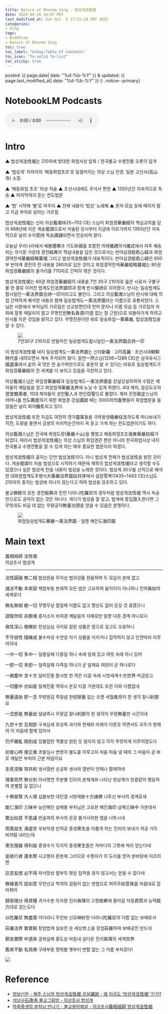 ```yaml
---
title: Nature of Dharma Song - 법성게法性偈
date: 2024-09-20 18:07 PDT
last_modified_at: Sun Oct  5 17:15:18 PDT 2025
categories:
- blog
tags:
- Buddhism
- Nature of Dharma Song
toc: true
toc_label: "&nbsp;Table of Contents"
toc_icon: "fa-solid fa-list"
toc_sticky: true
---
```


posted: {{ page.date| date: "%d-%b-%Y" }}
&amp;
updated: {{ page.last_modified_at| date: "%d-%b-%Y" }}
{: .notice--primary}

# NotebookLM Podcasts

<audio id="podcast-1" controls>
	<source type="audio/wav" src="https://sungheeyun-podcasts.github.io/resource/posts/2024-09-20-PDT - Nature of Dharma Song/NotebookLM/The Nature of Dharma Song_ A Buddhist Classic-01.wav">
	Your browser does not support this shorter audio element.
</audio>

<h1 id="intro">
	Intro
</h1>

&#9650; 법성게法性偈는 210자에 방대한 화엄사상 압축 / 한국불교 수행전통 오롯이 담겨

&#9650; ‘법성게’ 저자이자 ‘해동화엄초조’로 일컬어지는 의상 스님 진영. 일본 고산사(高山寺) 소장.

&#9650; ‘해동화엄 초조’ 의상 저술
&#9650; 조선시대에도 주석서 편찬
&#9650; 1350년간 지속적으로 독송
&#9650; 마지막까지 듣는 천도법문

&#9650; ‘법’ 시작해 ‘불’로 마무리
&#9650; 전체 내용이 ‘법성’ 노래해
&#9650; 문자·모습 등에 매이지 말고 지금 부처로 살라는 가르침

법성게法性偈는 신라 의상義湘(625~702 CE) 스님이 화엄경華嚴經의 핵심교의를 담아 668년에 지은 게송偈頌으로서
저술된 당시부터 지금에 이르기까지 1350년간 지속적으로 널리 수지受持 독송讀誦되면서 전승되어 왔다.


오늘날 우리나라에서 예불禮佛과 기도祈禱를 포함한 의례儀禮의식儀式에서 자주 예송되는 의식문 가운데
경전經典의 핵심내용을 담은 것으로서는
반야심경般若心經과 화엄경약찬게華嚴經略纂偈 그리고 법성게法性偈가 대표적이다.
반야심경般若心經은 600부 반야계 경전의 전 내용을 260자로 담은 것이고
화엄경약찬게華嚴經略纂偈는 80권 화엄경華嚴經의 졸가리를 770자로 간략히 엮은 것이다.

법성게法性偈는 60권 화엄경華嚴經의 내용을 7언 30구 210자로 읊은 시로서
구불구불 한 줄로 이어진 법계도인法界圖印과 함께 반시槃詩로 지어졌다.
반시는 일승법계도합시일인一乘法界圖合詩一印이라고도 불린다.
그리고 의상義湘스님이 반시에 대해 직접 간략하게 해석한 내용과 함께
일승법계도一乘法界圖라는 이름으로 유통되었다.
스님은 서문에서 부처님의 가르침은 선교방편인데
언어 문자나 이름 모습 등 가르침의 자취에 잘못 매달리지 말고
무명진원無名眞源(이름 없는 참 근원)으로 되돌아가게 하려고 반시를 지은 것임을 밝히고 있다.
무명진원이란 바로 일승화엄一乘華嚴, 법성法性임을 알 수 있다.

<div class="fig-container">
	<figure>
		<img src="/assets/images/buddhism/nature-of-dharma-song-01.jpg">
		<figcaption>
			7언30구 210자로 만들어진 일승법계도합시일인一乘法界圖合詩一印
		</figcaption>
	</figure>
</div>

이 법성게法性偈 내지 일승법계도一乘法界圖는
신라新羅&nbsp;&sdot;&nbsp;고려高麗&nbsp;&sdot;&nbsp;조선시대朝鮮時代를 내려오면서 계속 주석되어 왔다.
일연一然스님(1206~1289 CE)은
삼국유사三國遺事에서 솥의 국 맛은 한 숟가락만으로도 충분히 알 수 있다는 비유로
일승법계도가 화엄경華嚴經의 전 세계를 다 보이고 있음을 극찬하고 있다.

의상義湘스님은 화엄경華嚴經과
일승법계도一乘法界圖를 강설강설하하여 수많은 제자들이 깨달음을 얻고 화엄법계華嚴法界에 노닐 수 있게 하였다.
4대 제자, 등당도오자登堂覩奧者, 10대 제자들이 성인聖人과 현인亞聖으로 불렸다.
제자 진정眞定스님의 어머니를 천도薦度하기 위한 화엄경 강설講說 때는
3000의학義學들이 화엄법문을 들었음은 널리 회자膾炙되고 있다.

법성게法性偈 또한 지금도 여전히 영가靈駕들을 극락왕생極樂往生하도록 떠나보내기 직전,
도량을 돌면서 금생의 마지막순간까지 꼭 듣고 가게 하는 천도법문이기도 하다.

의상義湘스님은 전국에 화엄도량(華嚴十山)을 펼쳤고
해동화엄초조海東華嚴初祖가 되었다.
따라서 법성게法性偈는 의상 스님의 화엄경관 뿐만 아니라
한국화엄사상 내지 한국불교 수행전통을 알 수 있게 하는 매우 중요한 법문이라 하겠다.

법성게法性偈의 골자는 단연 <font class="emph">법성法性</font>이다.
아니 <font class="emph">법성게 전체가 법성法性을 밝힌 것이다.</font>
게송偈頌이 처음 법성으로 시작하기 때문에 제목이 법성게法性偈라고 생각할 수도 있겠으나
실은 <font class="emph">법성게 전全 내용이 법성을 노래한 것이다.</font>
법성게 30구를 선적으로 해석한 대화엄법계도주병서大華嚴法界圖註幷序에서
설잠雪岑(1435~1493 CE)스님도
210자의 종지는 법성에 지나지 않는다고 하여 법성을 강조하고 있다.

불교佛敎의 모든 경전經典과 진언 다라니陀羅尼의 경우처럼
법성게法性偈 역시 독송만으로도 공덕이 없는 것은 아니다.
게다가 법성을 잘 알고, 법계에 증입證入한다면
그 무엇과도 비길 데 없는 무량공덕無量功德을 얻을 수 있음은 분명하다.


<!--
‘법성게’에서는 일승화엄의 세계인 법계를 법성으로 보이고 있으니, 법계 모든 존재가 법성원융의 법성성기이다. 다시 말해서 오척 되는 ‘나’의 몸인 오척신(五尺身)이 바로 오척법성으로서 법성신(法性身)이다. 반시의 그림은 온 법계가 한 몸인 모습[全法界一身之像]이다.
이 법성신을 바로 깨달으면 ‘화엄경’의 모든 부처님인 열 부처님[十佛]으로 출현하게 된다. 이를 법성가(法性家)에 되돌아간다고 한다. 예부터 부처[舊來佛]인 본래 자기 모습대로 살게 되는 것이다. 바꾸어 말해서 누구나 갈구하는 상락(常樂)의 영원한 행복을 얻게 되는 것이다. 이것이 불교의 구경처인 불세계이고 성불임을 의상 스님은 역설하고 있다.

이 법문은 지금 여기, 이 몸 바로 붓다로 살게 하는 가르침이다. 설사 곧바로 눈뜨지 못해서 부처님처럼 살지는 못한다 하더라도, 적어도 무한한 가능성을 계발할 수 있는 잠재력이 갖추어져 있어서, 얼마든지 행복할 수 있는 존재인 자신을 자중(自重)하는 마음을 가질 수 있다. 부연한다면 오척신이 법성신임을 굳게 믿는 신심만 있어도 신구의(身口意)와 육근(六根)으로 함부로 업을 짓지 않고 모두 행복할 수 있는 보리심행을 일으킬 수 있다.

의상 스님은 또 ‘백화도량발원문’과 ‘일승발원문’ 등을 지어서, 화엄정토인 법계로 인도해 주기도 하였다. 의상 스님의 이 발원문은 우리나라 발원문의 효시이다. 그리하여 당시 삼국통일로 인한 전란에 의해 피폐하고 고통스러운 이들에게 고통에서 벗어나는 길을 제시해 주었으니, 발원문을 통하여 불보살님의 가피를 입어서 스스로 치유하고 행복을 찾게 해 준 것이다.

그리하여 의상 스님은 ‘여래의 화현[金山寶蓋之幻有]’이라 칭송되었다.(‘의상전교’) 출가자는 물론 재가불자들도 다 같이 성불하고 부처님처럼 살고자 하는 원을 갖고 수행하고 신행생활을 한다. 하지만 그 일이 결코 쉽지 않음을 누구나 느끼고 있을 것이다. 그런데 의상 스님은 줄곧 여래의 화현이라 존숭되었던 것이다. 스님은 제자들에게 가르쳐준 자신의 가르침 그대로 깨달은 삶을 펼친 화엄행자임을 잘 말해주고 있는 것이다.

이처럼 ‘법성게’와 발원문을 지어 ‘화엄경’의 가르침으로 오로지 제자교육과 교화행으로 일관했던 의상 스님은 출신이 진골 또는 성골인 왕족으로서 15세 전후[丱歲]에 출가하였다. 그때는 신라에도 이미 경론이 많이 전래되어 있었던 터이다. 스님은 출가한 후 나름 수행하다가 원효(元曉, 617~686) 스님과 함께 현장(玄奘, 602~664) 스님의 명성을 듣고 입당 유학을 시도하였다. 도중에 원효 스님은 깨달은 바 있어 그만 되돌아갔다.

의상 스님은 ‘죽어도 물러나지 않겠다’는 서원으로 혼자서 입당하였다. 스님은 도중에 발걸음을 종남산 지상사(至相寺)로 돌렸다. 그리하여 지엄(智儼, 602~668) 스님 문하에서 ‘화엄경’을 배우고 ‘법성게’를 짓게 되었던 것이다.

현장 스님의 유식설은 망심(妄心)이고, 원효 스님이 깨달았다는 심성설은 진망화합(眞妄和合)의 여래장심이라면, 의상 스님이 수학한 ‘화엄경’의 유심설은 진심(眞心)으로서 여래장자성청정심이고 여래성기심(如來性起心)이다. 여래의 성품이 그대로 일어나 만덕을 구족한 마음인 것이다. 이로 볼 때 스님은 처음 중생 마음에서 점차 구경의 부처님 마음으로 다가감을 알 수 있다.

지엄 스님은 의상 스님과 처음 만나기 전날 밤 꿈을 꾸고는, 신라로부터 대덕이 올 줄 알고 도량을 깨끗이 소제하고 기다리고 있었다. 그 자리에서 의상 스님은 화엄의 오묘한 뜻을 분석해보이고 입실하게 되었다.

지상사에서 ‘화엄경’ 공부를 계속한 의상 스님은 총장원년(668년) 7월15일에 ‘법성게’를 지었다. 스승 지엄 스님의 입적 후, 당나라가 신라를 침공하려 한다는 소식을 접한 의상 스님은 고국 신라가 전쟁에 대비할 수 있도록 귀국을 앞당기게 된다. 스님은 귀국 전후 계속 화엄성중의 두호와 호법용[善妙]의 외호를 받은 일이 전해진다.

귀국(671)후 의상 스님은 낙산에서 관음보살을 친견하고 관음신앙을 열었으며, 부석사를 화엄본찰로 삼아 제자들 교육에 헌신하고 화엄교화를 펼쳐갔다. 스님은 부처님 도량이 평등한 법계임을 몸소 보여주었다. 그것은 문무왕이 의상 스님을 존경하여 전답과 노비[奴僕]를 하사하려고 했을 때 ‘우리 불법은 평등하여 고하(高下)가 함께 동등하고 귀천이 다르지 않다’라 하고 받지 않았으며, 왕이 성을 많이 쌓으려고 백성들을 고달프게 함을 보고는 왕에게 권하여 축성을 그만두게 한 사실만으로도 충분히 알 수 있다고 하겠다.

오늘날도 의상 스님의 법력과 가르침이 얼마나 절실히 필요한지, 여전히 전국사찰에서 ‘법성게’가 독송되고 있는 인연을 깊이 돌아보게 한다. 스님의 혜명을 이어가려는 평등정신을 잘 전승하고 여래가 계속 출현하시는 청정 법계를 유지할 수 있기 위해서는, 의상 스님의 생애와 ‘법성게’에 담긴 화엄정신과 수증방편을 좀 더 깊이 이해할 필요가 있을 것이다.

필자는 처음에 마음공부하려고 출가했는데, 먼저 강원에서 ‘화엄경’을 배우다가 “모든 것은 오직 마음이 만든 것이다(一切唯心造)”라는 구절에서 문득 경전의 유심설을 좀 더 공부해야겠다고 생각했다. 그래서 강원을 졸업한 후 동국대와 동 대학원으로 진학하여 석사학위논문으로 ‘화엄경’의 발보리심에 대해서, 박사학위논문으로는 의상 스님의 ‘일승법계도’와 그 주석서에 보이는 법성 성기에 대한 것을 주제로 삼았다. 그 후 불교학과에서 화엄학을 주로 가르치다가 퇴임하고 현재 명예교수로 있는 중이다. 이제 법보신문에 ‘법성게’에 대한 글을 연재하는 새 인연을 만나게 되어, 지금까지 학생들과 함께 공부하고 연구한 ‘법성게’의 내용을 총 정리하는 기회로 삼고자 한다. ‘법성’의 ‘법(法)’에서 시작하여 구래불의 ‘불(佛)’로 끝나는 ‘법성게’ 30구의 내용을, “가도가도 본래자리 도달하고 도달해도 출발한 자리(行行本處至至發處)”로 표현한 의상 스님의 뜻을 잘 담아 낼 수 있을지, 눈 밝은 분의 질정을 바란다.

해주 스님 동국대 명예교수 jeon@dongguk.edu
-->

<div class="fig-container">
	<figure>
		<img src="/assets/images/buddhism/nature-of-dharma-song-02-larger.png">
		<figcaption>
			화엄일승법계도華嚴一乘法界圖 - 일명 해인도海印圖
		</figcaption>
	</figure>
</div>

<h1 id="main-text">
	Main text
</h1>

義相祖師 法性偈
<br>
의상조사 법성게

<hr>
<div class="translation-container">

<p>
	法性圓融 無二相
<span class="chinese-korean-transliteration">
	법성원융 무이상
</span>
<span class="chinese-korean-translation">
	법의성품 원융하여 두 모습이 본래 없고
</span>
</p>

<p>
	諸法不動 本來寂
<span class="chinese-korean-transliteration">
	제법부동 본래적
</span>
<span class="chinese-korean-translation">
	모든 법은 고요하여 움직이지 아니하니 진여眞如의 세계로다
</span>
</p>

<p>
	無名無相 絶一切
<span class="chinese-korean-transliteration">
	무명무상 절일체
</span>
<span class="chinese-korean-translation">
	이름도 없고 형상도 없어 온갖 것 끊겼으니
<br>
</span>
</p>

<p>
	證智所知 非餘境
<span class="chinese-korean-transliteration">
	증지소지 비여경
</span>
<span class="chinese-korean-translation">
	깨달음의 지혜로만 알뿐 다른 경계 아니로다
</span>
</p>

<p>
	眞性深心 極微妙
<span class="chinese-korean-transliteration">
	진성심심 극미묘
</span>
<span class="chinese-korean-translation">
	참된 성품은 참으로 깊고도 오묘하니
</span>
</p>

<p>
	不守自性 隨緣成
<span class="chinese-korean-transliteration">
	불수자성 수연성
</span>
<span class="chinese-korean-translation">
	자기 성품을 지키거나 집착하지 않고 인연따라 이루어지네
</span>
</p>

<p>
	一中一切 多中一
<span class="chinese-korean-transliteration">
	일중일체 다중일
</span>
<span class="chinese-korean-translation">
	하나 속에 일체 있고 여럿 속에 하나 있어
</span>
</p>

<p>
	一卽一切 多卽一
<span class="chinese-korean-transliteration">
	일즉일체 다즉일
</span>
<span class="chinese-korean-translation">
	하나가 곧 일체요 여럿이 곧 하나로다
<br>
</span>
</p>

<p>
	一微塵中 含十方
<span class="chinese-korean-transliteration">
	일미진중 함시방
</span>
<span class="chinese-korean-translation">
	한 작은 티끌 속에 시방세계十方世界 머금었고
<br>
</span>
</p>

<p>
	一切塵中 亦如是
<span class="chinese-korean-transliteration">
	일체진중 역여시
</span>
<span class="chinese-korean-translation">
	온갖 티끌 가운데도 또한 이와 다름없네
</span>
</p>

<p>
	無量遠劫 卽一念
<span class="chinese-korean-transliteration">
	무량원겁 즉일념
</span>
<span class="chinese-korean-translation">
	한량限量 없는 오랜 세월歲月이 한 생각 찰나刹那요
</span>
</p>

<p>
	一念卽是 無量劫
<span class="chinese-korean-transliteration">
	일념즉시 무량겁
</span>
<span class="chinese-korean-translation">
	찰나刹那의 한 생각이 무량無量한 시간이네
</span>
</p>

<p>
	九世十世 互相卽
<span class="chinese-korean-transliteration">
	구세십세 호상즉
</span>
<span class="chinese-korean-translation">
	과거와 현재와 미래가 다른듯 하면서도
	모두가 현재의 이 마음에 함께 있어서
</span>
</p>

<p>
	仍不雜亂 隔別成
<span class="chinese-korean-transliteration">
	잉불잡란 격별성
</span>
<span class="chinese-korean-translation">
	얽힌 듯 얽히지 않고 각각 뚜렷하게 이루어졌도다
<br>
</span>
</p>

<p>
	初發心時 便正覺
<span class="chinese-korean-transliteration">
	초발심시 변정각
</span>
<span class="chinese-korean-translation">
	불도를 이루고자 처음 마음 낼 때의 그 마음이
	곧 바로 깨달은 부처의 근본 마음이요
<br>
</span>
</p>

<p>
	生死涅槃 常共和
<span class="chinese-korean-transliteration">
	생사열반 상공화
</span>
<span class="chinese-korean-translation">
	생사와 열반이 언제나 함께하네
<br>
</span>
</p>

<p>
	理事冥然 無分別
<span class="chinese-korean-transliteration">
	이사명연 무분별
</span>
<span class="chinese-korean-translation">
	진리의 본체계와 나타난 현상계가
	한결같이 평등하여 분별할 길 없으니
</span>
</p>

<p>
	十佛普賢 大人境
<span class="chinese-korean-transliteration">
	십불보현 대인경
</span>
<span class="chinese-korean-translation">
	시방제불十方諸佛 나투신 부사의 경계로세
<br>
</span>
</p>

<p>
	能仁海印 三昧中
<span class="chinese-korean-transliteration">
	능인해인 삼매중
</span>
<span class="chinese-korean-translation">
	부처님은 고요한 해인海印 삼매三昧中 가운데서
</span>
</p>

<p>
	繁出如意 不思議
<span class="chinese-korean-transliteration">
	번출여의 부사의
</span>
<span class="chinese-korean-translation">
	온갖 불가사의한 법을 나투시네
<br>
</span>
</p>

<p>
	雨寶益生 滿虛空
<span class="chinese-korean-transliteration">
	우보익생 만허공
</span>
<span class="chinese-korean-translation">
	중생衆生을 이롭게 하는 진리의 보내가 허공 가득 비처럼 내리는데
</span>
</p>

<p>
	衆生隨器 得利益
<span class="chinese-korean-transliteration">
	중생수기 득이익
</span>
<span class="chinese-korean-translation">
	중생衆生들은 저마다의 그룻에 따라 얻는다네
</span>
</p>

<p>
	是故行者 還本際
<span class="chinese-korean-transliteration">
	시고행자 환본제
</span>
<span class="chinese-korean-translation">
	그러므로 수행자가 이 도리를 얻어 본바탕에 이르려면
<br>
</span>
</p>

<p>
	叵息妄想 必不得
<span class="chinese-korean-transliteration">
	파식망상 필부득
</span>
<span class="chinese-korean-translation">
	헛된 집착을 끊지 않고서는 얻을 수 없다네
</span>
</p>

<p>
	無緣善巧 捉如意
<span class="chinese-korean-transliteration">
	무연선교 착여의
</span>
<span class="chinese-korean-translation">
	걸림이 없는 방법으로 여의주如意珠를 마음대로 잡아쥐어
</span>
</p>

<p>
	歸家隨分 得資糧
<span class="chinese-korean-transliteration">
	귀가수분 득자량
</span>
<span class="chinese-korean-translation">
	진리眞理의 고향故鄕에 돌아갈 자질資質과 능력能力대로 얻는도다
</span>
</p>

<p>
	以陀羅尼 無盡寶
<span class="chinese-korean-transliteration">
	이다라니 무진보
</span>
<span class="chinese-korean-translation">
	신묘神妙한 다라니陀羅尼의 다함 없는 보배로서
</span>
</p>

<p>
	莊嚴法界 實寶殿
<span class="chinese-korean-transliteration">
	장엄법계 실보전
</span>
<span class="chinese-korean-translation">
	온 세상世上을 장엄莊嚴하여 보배궁전 만드네
</span>
</p>

<p>
	窮坐實際 中道床
<span class="chinese-korean-transliteration">
	궁좌실제 중도상
</span>
<span class="chinese-korean-translation">
	마침내 실다운 진리眞理의 세계世界
</span>
</p>

<p>
	舊來不動 名爲佛
<span class="chinese-korean-transliteration">
	구래부동 명위불
</span>
<span class="chinese-korean-translation">
	옛부터 변함 없는 그 이름 부처로다!
</span>
</p>
</div>


<div class="img-container">
	<img src="/assets/images/buddhism/thinking-02.png">
</div>


<h1 id="ref">Reference</h1>

<ul>
<li>
	<a href="http://www.beopbo.com/news/articleView.html?idxno=101592">
	법보신문
	-
	해주 스님의 법성게法性偈 강설講說
	-
	왜 지금도 ‘법성게法性偈' 인가?
	</a>
</li>
<li>
	<a href="http://www.seoknamsa.or.kr/www/bbs/board.php?bo_table=budapainting&wr_id=33&sca=%EB%B6%88%ED%99%94&sfl=mb_id%2C1&stx=suknamsa">
	석남사石南寺 불교그림방 - 의상조사 법성게
	</a>
</li>
<li>
	<a href="https://blog.naver.com/hahwajs/10135115018">
	하화중생의 부처님 만나기 - 불교용어해설 - 의상조사義相祖師 법성게法性偈
	</a>
</li>
</ul>

